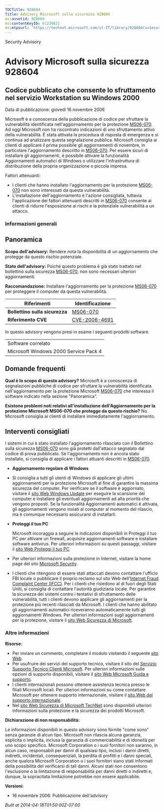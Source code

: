 ```yaml
---
TOCTitle: 928604
Title: Advisory Microsoft sulla sicurezza 928604
ms:assetid: 928604
ms:contentKeyID: 61239821
ms:mtpsurl: 'https://technet.microsoft.com/it-IT/library/928604(v=Security.10)'
---
```


Security Advisory

Advisory Microsoft sulla sicurezza 928604
=========================================

Codice pubblicato che consente lo sfruttamento nel servizio Workstation su Windows 2000
---------------------------------------------------------------------------------------

Data di pubblicazione: giovedì 16 novembre 2006

Microsoft è a conoscenza della pubblicazione di codice per sfruttare la vulnerabilità identificata nell'aggiornamento per la protezione [MS06-070](http://technet.microsoft.com/security/bulletin/ms06-070). Ad oggi Microsoft non ha riscontrato indicazioni di uno sfruttamento attivo della vulnerabilità. È stata attivata la procedura di risposta di emergenza e si continua ad analizzare questa segnalazione pubblica.
Microsoft consiglia ai clienti di applicare il prima possibile gli aggiornamenti di novembre, in particolare l'aggiornamento descritto in [MS06-070](http://technet.microsoft.com/security/bulletin/ms06-070). Per essere sicuri di installare gli aggiornamenti, è possibile attivare la funzionalità Aggiornamenti automatici di Windows o utilizzare l'infrastruttura di distribuzione della propria organizzazione o piccola impresa.

Fattori attenuanti:

-   I clienti che hanno installato l'aggiornamento per la protezione [MS06-070](http://technet.microsoft.com/security/bulletin/ms06-070) non sono interessati da questa vulnerabilità.
-   L'installazione dell'aggiornamento è l'azione consigliata, tuttavia l'applicazione dei fattori attenuanti descritti in [MS06-070](http://technet.microsoft.com/security/bulletin/ms06-070) consente ai clienti di ridurre l'esposizione ai rischi e la potenziale vulnerabilità a un attacco.

### Informazioni generali

Panoramica
----------

<span></span>
**Scopo dell'advisory:** Rendere nota la disponibilità di un aggiornamento che protegge da questo rischio potenziale.

**Stato dell'advisory:** Poiché questo problema è già stato trattato nel bollettino sulla sicurezza [MS06-070](http://technet.microsoft.com/security/bulletin/ms06-070), non sono necessari ulteriori aggiornamenti.

**Raccomandazione:** Installare l'aggiornamento per la protezione [MS06-070](http://technet.microsoft.com/security/bulletin/ms06-070) per proteggere il computer da questa vulnerabilità.

| Riferimenti                    | Identificazione                                                                  |
|--------------------------------|----------------------------------------------------------------------------------|
| **Bollettino sulla sicurezza** | [MS06-070](http://technet.microsoft.com/security/bulletin/ms06-070)              |
| **Riferimento CVE**            | [CVE-2006-4691](http://www.cve.mitre.org/cgi-bin/cvename.cgi?name=cve-2006-4691) |

In questo advisory vengono presi in esame i seguenti prodotti software.

|                                       |
|---------------------------------------|
| Software correlato                    |
| Microsoft Windows 2000 Service Pack 4 |

Domande frequenti
-----------------

<span></span>
**Qual è lo scopo di questo advisory?**
Microsoft è a conoscenza di segnalazioni pubbliche di codice per sfruttare la vulnerabilità identificata nell'aggiornamento per la protezione Microsoft [MS06-070](http://technet.microsoft.com/security/bulletin/ms06-070) che interessa il software indicato nella sezione "Panoramica".

**Esistono problemi noti relativi all'installazione dell'Aggiornamento per la protezione Microsoft MS06-070 che protegge da questo rischio?**
No. Microsoft consiglia ai clienti di installare immediatamente l'aggiornamento.

Interventi consigliati
----------------------

<span></span>
I sistemi in cui è stato installato l'aggiornamento rilasciato con il Bollettino sulla sicurezza [MS06-070](http://technet.microsoft.com/security/bulletin/ms06-070) sono già protetti dall'attacco segnalato dal codice di prova pubblicato. Se l'aggiornamento non è ancora stato installato, si consiglia di applicare i fattori attuanti descritti in [MS06-070](http://technet.microsoft.com/security/bulletin/ms06-070).

-   **Aggiornamento regolare di Windows**
-   Si consiglia a tutti gli utenti di Windows di applicare gli ultimi aggiornamenti per la protezione Microsoft al fine di garantire la massima sicurezza del computer. Per verificare se il software è aggiornato, visitare il [sito Web Windows Update](http://update.microsoft.com/microsoftupdate/v6/default.aspx?ln=it-it) per eseguire la scansione del computer e installare gli eventuali aggiornamenti ad alta priorità che vengono proposti. Se la funzionalità Aggiornamenti automatici è attivata, gli aggiornamenti vengono inviati al computer al momento del rilascio, ma è comunque necessario assicurarsi di installarli.
-   **Proteggi il tuo PC**

    Microsoft incoraggia a seguire le indicazioni disponibili in Proteggi il tuo PC per attivare un firewall, acquisire aggiornamenti software e installare software antivirus. Per ulteriori informazioni su questi passaggi, visitare il [sito Web Proteggi il tuo PC](http://www.microsoft.com/italy/athome/security/default.mspx).

-   Per ulteriori informazioni sulla protezione in Internet, visitare la home page del sito [Microsoft Security](http://www.microsoft.com/italy/security).
-   I clienti che ritengono di essere stati attaccati devono contattare l'ufficio FBI locale o pubblicare il proprio reclamo sul sito Web dell'[Internet Fraud Complaint Center (IFCC)](http://www.ifccfbi.gov/index.asp). Per i clienti che risiedono al di fuori degli Stati Uniti, si consiglia di contattare l'autorità giudiziaria locale.
    Per garantire la sicurezza dei sistemi contro i tentativi di sfruttamento delle vulnerabilità, tutti i clienti devono applicare gli aggiornamenti per la protezione più recenti rilasciati da Microsoft. I clienti che hanno abilitato gli aggiornamenti automatici riceveranno automaticamente tutti gli aggiornamenti Windows. Per ulteriori informazioni sugli aggiornamenti per la protezione, visitare il [sito Web Sicurezza di Microsoft](http://www.microsoft.com/italy/security).

### Altre informazioni

**Risorse:**

-   Per inviare un commento, completare il modulo visitando il seguente [sito Web](https://support.microsoft.com/common/survey.aspx?scid=sw;en;1257&amp;showpage=1&amp;ws=technet&amp;sd=tech).
-   Per usufruire dei servizi del supporto tecnico, visitare il sito del [Servizio Supporto Tecnico Clienti Microsoft](http://go.microsoft.com/fwlink/?linkid=21131). Per ulteriori informazioni sulle opzioni di supporto disponibili, visitare il [sito Web Microsoft Guida e supporto](http://support.microsoft.com/).
-   I clienti internazionali possono ottenere assistenza tecnica presso le filiali Microsoft locali. Per ulteriori informazioni su come contattare Microsoft per ottenere supporto internazionale, visitare il [sito Web del supporto internazionale](http://go.microsoft.com/fwlink/?linkid=21155).
-   Nel [sito Web Sicurezza di Microsoft TechNet](http://www.microsoft.com/italy/technet/security/default.mspx) sono disponibili ulteriori informazioni sulla protezione e la sicurezza dei prodotti Microsoft.

**Dichiarazione di non responsabilità:**

Le informazioni disponibili in questo advisory sono fornite "come sono" senza garanzie di alcun tipo. Microsoft non rilascia alcuna garanzia, esplicita o implicita, inclusa la garanzia di commerciabilità e di idoneità per uno scopo specifico. Microsoft Corporation o i suoi fornitori non saranno, in alcun caso, responsabili per danni di qualsiasi tipo, inclusi i danni diretti, indiretti, incidentali, consequenziali, la perdita di profitti e i danni speciali, anche qualora Microsoft Corporation o i suoi fornitori siano stati informati della possibilità del verificarsi di tali danni. Alcuni stati non consentono l'esclusione o la limitazione di responsabilità per danni diretti o indiretti e, dunque, la sopracitata limitazione potrebbe non essere applicabile.

**Versioni:**

-   16 novembre 2006: Pubblicazione dell'advisory

*Built at 2014-04-18T01:50:00Z-07:00*
